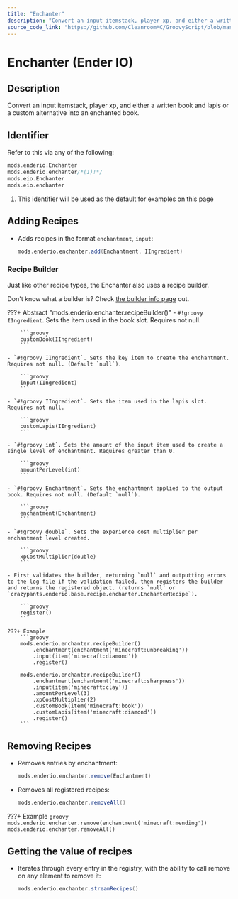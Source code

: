 ```yaml
---
title: "Enchanter"
description: "Convert an input itemstack, player xp, and either a written book and lapis or a custom alternative into an enchanted book."
source_code_link: "https://github.com/CleanroomMC/GroovyScript/blob/master/src/main/java/com/cleanroommc/groovyscript/compat/mods/enderio/Enchanter.java"
---
```


# Enchanter (Ender IO)

## Description

Convert an input itemstack, player xp, and either a written book and lapis or a custom alternative into an enchanted book.

## Identifier

Refer to this via any of the following:

```groovy hl_lines="2"
mods.enderio.Enchanter
mods.enderio.enchanter/*(1)!*/
mods.eio.Enchanter
mods.eio.enchanter
```

1. This identifier will be used as the default for examples on this page

## Adding Recipes

- Adds recipes in the format `enchantment`, `input`:

    ```groovy
    mods.enderio.enchanter.add(Enchantment, IIngredient)
    ```


### Recipe Builder

Just like other recipe types, the Enchanter also uses a recipe builder.

Don't know what a builder is? Check [the builder info page](../../../groovy/builder.md) out.

???+ Abstract "mods.enderio.enchanter.recipeBuilder()"
    - `#!groovy IIngredient`. Sets the item used in the book slot. Requires not null.

        ```groovy
        customBook(IIngredient)
        ```

    - `#!groovy IIngredient`. Sets the key item to create the enchantment. Requires not null. (Default `null`).

        ```groovy
        input(IIngredient)
        ```

    - `#!groovy IIngredient`. Sets the item used in the lapis slot. Requires not null.

        ```groovy
        customLapis(IIngredient)
        ```

    - `#!groovy int`. Sets the amount of the input item used to create a single level of enchantment. Requires greater than 0.

        ```groovy
        amountPerLevel(int)
        ```

    - `#!groovy Enchantment`. Sets the enchantment applied to the output book. Requires not null. (Default `null`).

        ```groovy
        enchantment(Enchantment)
        ```

    - `#!groovy double`. Sets the experience cost multiplier per enchantment level created.

        ```groovy
        xpCostMultiplier(double)
        ```

    - First validates the builder, returning `null` and outputting errors to the log file if the validation failed, then registers the builder and returns the registered object. (returns `null` or `crazypants.enderio.base.recipe.enchanter.EnchanterRecipe`).

        ```groovy
        register()
        ```

    ???+ Example
        ```groovy
        mods.enderio.enchanter.recipeBuilder()
            .enchantment(enchantment('minecraft:unbreaking'))
            .input(item('minecraft:diamond'))
            .register()

        mods.enderio.enchanter.recipeBuilder()
            .enchantment(enchantment('minecraft:sharpness'))
            .input(item('minecraft:clay'))
            .amountPerLevel(3)
            .xpCostMultiplier(2)
            .customBook(item('minecraft:book'))
            .customLapis(item('minecraft:diamond'))
            .register()
        ```



## Removing Recipes

- Removes entries by enchantment:

    ```groovy
    mods.enderio.enchanter.remove(Enchantment)
    ```

- Removes all registered recipes:

    ```groovy
    mods.enderio.enchanter.removeAll()
    ```

???+ Example
    ```groovy
    mods.enderio.enchanter.remove(enchantment('minecraft:mending'))
    mods.enderio.enchanter.removeAll()
    ```

## Getting the value of recipes

- Iterates through every entry in the registry, with the ability to call remove on any element to remove it:

    ```groovy
    mods.enderio.enchanter.streamRecipes()
    ```
